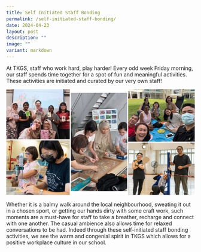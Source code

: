 ```yaml
---
title: Self Initiated Staff Bonding
permalink: /self-initiated-staff-bonding/
date: 2024-04-23
layout: post
description: ""
image: ""
variant: markdown
---
```

<p>At TKGS, staff who work hard, play harder! Every odd week Friday morning,  our staff spends time together for a spot of fun and meaningful activities. These activities are initiated and curated by our very own staff!</p>
<center><img src="/images/Sparkling_Moment/2024/sibonding_t1_r.png"></center>
<p>Whether it is a balmy walk around the local neighbourhood, sweating it out in a chosen sport, or getting our hands dirty with some craft work, such moments are a must-have for staff to take a breather, recharge and connect with one another.
The casual ambience also allows time for relaxed conversations to be had. Indeed through these self-initiated staff bonding activities, we see the warm and congenial spirit in TKGS which allows for a positive workplace culture in our school. </p>